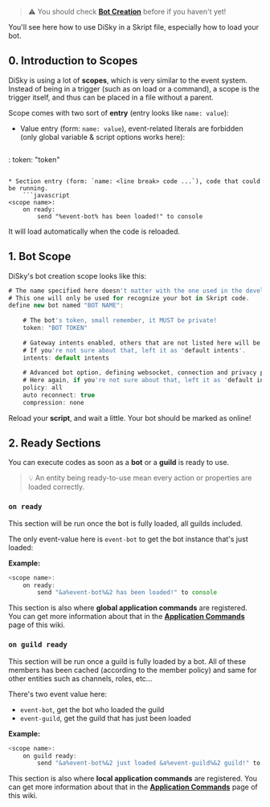 > :warning: You should check **[Bot Creation](?page=bot-creation)** before if you haven't yet!

You'll see here how to use DiSky in a Skript file, especially how to load your bot.

## 0. Introduction to Scopes

DiSky is using a lot of **scopes**, which is very similar to the event system.
Instead of being in a trigger (such as on load or a command), a scope is the trigger itself, and thus can be placed in a file without a parent.

Scope comes with two sort of **entry** (entry looks like `name: value`):

* Value entry (form: `name: value`), event-related literals are forbidden (only global variable & script options works here):
    ```javascript
<scope name>:
    token: "token"
```

* Section entry (form: `name: <line break> code ...`), code that could be running.
    ```javascript
<scope name>:
    on ready:
        send "%event-bot% has been loaded!" to console
```

It will load automatically when the code is reloaded.

## 1. Bot Scope

DiSky's bot creation scope looks like this:

```javascript
# The name specified here doesn't matter with the one used in the developer portal. 
# This one will only be used for recognize your bot in Skript code.
define new bot named "BOT NAME": 
    
    # The bot's token, small remember, it MUST be private!
    token: "BOT TOKEN"
    
    # Gateway intents enabled, others that are not listed here will be disabled.
    # If you're not sure about that, left it as 'default intents'.
    intents: default intents
    
    # Advanced bot option, defining websocket, connection and privacy parameters.
    # Here again, if you're not sure about that, left it as 'default intents'.
    policy: all
    auto reconnect: true
    compression: none
```

Reload your **script**, and wait a little. Your bot should be marked as online!

## 2. Ready Sections

You can execute codes as soon as a **bot** or a **guild** is ready to use.

> :bulb: An entity being ready-to-use mean every action or properties are loaded correctly.

### `on ready`

This section will be run once the bot is fully loaded, all guilds included.

The only event-value here is `event-bot` to get the bot instance that's just loaded:

__Example:__

```js
<scope name>:
    on ready:
        send "&a%event-bot%&2 has been loaded!" to console
```

This section is also where **global application commands** are registered. You can get more information about that in the **[Application Commands](?page=app-commands)** page of this wiki.

### `on guild ready`

This section will be run once a guild is fully loaded by a bot. All of these members has been cached (according to the member policy) and same for other entities such as channels, roles, etc...

There's two event value here:

* `event-bot`, get the bot who loaded the guild
* `event-guild`, get the guild that has just been loaded

__Example:__

```js
<scope name>:
    on guild ready:
        send "&a%event-bot%&2 just loaded &a%event-guild%&2 guild!" to console
```

This section is also where **local application commands** are registered. You can get more information about that in the **[Application Commands](?page=app-commands)** page of this wiki.